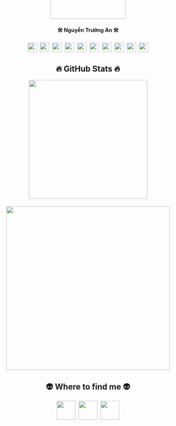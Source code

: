<!-- README.md -->

<p align="center" style="margin-top:-200px;">
  <img src="https://media.giphy.com/media/WQZpXz8Y8eKgGIxrSP/giphy.gif" alt="Rotating Earth" width="200" />
</p>

<h4 align="center" style="margin-top:20px;">🛠 Nguyễn Trường An 🛠</h4>

<!-- Badges -->
<p align="center">
  <img src="https://img.shields.io/badge/JavaScript-282C34?logo=javascript&logoColor=F7DF1E" height="25" />&nbsp;
  <img src="https://img.shields.io/badge/TypeScript-282C34?logo=typescript&logoColor=3178C6" height="25" />&nbsp;
  <img src="https://img.shields.io/badge/ReactJS-282C34?logo=react&logoColor=61DAFB" height="25" />&nbsp;
  <img src="https://img.shields.io/badge/Redux-282C34?logo=redux&logoColor=764ABC" height="25" />&nbsp;
  <img src="https://img.shields.io/badge/Vue.js-282C34?logo=vue.js&logoColor=4FC08D" height="25" />&nbsp;
  <img src="https://img.shields.io/badge/Nuxt.js-282C34?logo=nuxt.js&logoColor=4FC08D" height="25" />&nbsp;
  <img src="https://img.shields.io/badge/Node.js-282C34?logo=node.js&logoColor=00F200" height="25" />&nbsp;
  <img src="https://img.shields.io/badge/Express-282C34?logo=express&logoColor=FFFFFF" height="25" />&nbsp;
  <img src="https://img.shields.io/badge/MongoDB-282C34?logo=mongodb&logoColor=47A248" height="25" />&nbsp;
  <img src="https://img.shields.io/badge/Tailwind%20CSS-282C34?logo=tailwind-css&logoColor=38B2AC" height="25" />
</p>

<!-- GitHub Stats -->
<h2 align="center">🔥 GitHub Stats 🔥</h2>
<div align="center" style="display:flex; justify-content:center; gap:20px; flex-wrap:wrap;">
  <img src="https://github-readme-stats.vercel.app/api/top-langs/?username=nguyentruongann&hide=c%23,powershell,Mathematica,Ruby,Objective-C,Objective-C%2b%2b,Cuda&title_color=61dafb&text_color=ffffff&icon_color=61dafb&bg_color=20232a&langs_count=8&layout=compact&border_color=61dafb&hide_border=true" width="315" />
  <img src="https://github-readme-stats.vercel.app/api?username=nguyentruongann&show_icons=true&theme=react&border_color=61dafb&hide_border=true&rank_icon=github&include_all_commits=true" width="434" />
</div>

<!-- Where to find me -->
<h2 align="center">👽 Where to find me 👽</h2>
<p align="center">
  <a href="https://www.facebook.com/Truong.An.IT" target="_blank"><img src="https://img.icons8.com/bubbles/100/000000/facebook-new.png" height="50" /></a>&nbsp;
  <a href="https://instagram.com/truong.an.it" target="_blank"><img src="https://img.icons8.com/bubbles/100/000000/instagram.png" height="50" /></a>&nbsp;
  <a href="mailto:nta21303@gmail.com" target="_blank"><img src="https://img.icons8.com/bubbles/100/000000/apple-mail.png" height="50" /></a>
</p>
